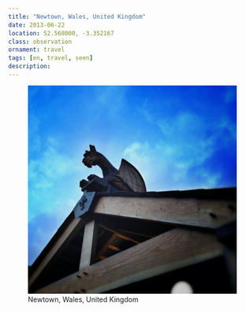 ```yaml
---
title: "‎⁨Newtown⁩, ⁨Wales⁩, ⁨United Kingdom⁩"
date: 2013-06-22
location: 52.568000, -3.352167
class: observation
ornament: travel
tags: [en, travel, seen]
description: 
---
```


<figure>
  <img src="/assets/img/2013-06-22-newtown-wales-united-kingdom.jpeg" alt="‎⁨Newtown⁩, ⁨Wales⁩, ⁨United Kingdom⁩">
  <figcaption>‎⁨Newtown⁩, ⁨Wales⁩, ⁨United Kingdom⁩</figcaption>
</figure>
